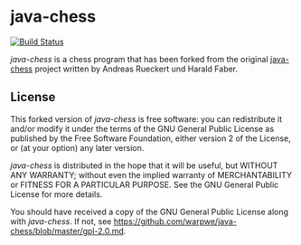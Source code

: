# java-chess #

[![Build Status](https://travis-ci.org/warpwe/java-chess.png?branch=master)](https://travis-ci.org/warpwe/java-chess)

*java-chess* is a chess program that has been forked from the original [java-chess](http://sourceforge.net/projects/java-chess) project written by Andreas Rueckert und Harald Faber.


## License ##
This forked version of *java-chess* is free software: you can redistribute it and/or modify it under the terms of the GNU General Public License as published by the Free Software Foundation, either version 2 of the License, or (at your option) any later version.

*java-chess* is distributed in the hope that it will be useful, but WITHOUT ANY WARRANTY; without even the implied warranty of MERCHANTABILITY or FITNESS FOR A PARTICULAR PURPOSE. See the GNU General Public License for more details.

You should have received a copy of the GNU General Public License along with *java-chess*. If not, see https://github.com/warpwe/java-chess/blob/master/gpl-2.0.md.
